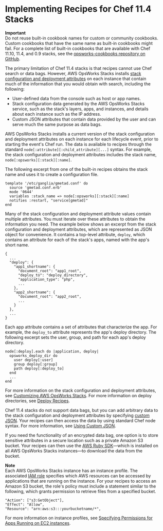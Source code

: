 # Implementing Recipes for Chef 11\.4 Stacks<a name="workingcookbook-chef11-4"></a>

**Important**  
Do not reuse built\-in cookbook names for custom or community cookbooks\. Custom cookbooks that have the same name as built\-in cookbooks might fail\. For a complete list of built\-in cookbooks that are available with Chef 11\.10, 11\.4, and 0\.9 stacks, see the [opsworks\-cookbooks repository on GitHub](https://github.com/aws/opsworks-cookbooks)\.

The primary limitation of Chef 11\.4 stacks is that recipes cannot use Chef search or data bags\. However, AWS OpsWorks Stacks installs [stack configuration and deployment attributes](workingcookbook-json.md) on each instance that contain much of the information that you would obtain with search, including the following:
+ User\-defined data from the console such as host or app names\.
+ Stack configuration data generated by the AWS OpsWorks Stacks service, such as the stack's layers, apps, and instances, and details about each instance such as the IP address\.
+ Custom JSON attributes that contain data provided by the user and can serve much the same purpose as data bags\.

AWS OpsWorks Stacks installs a current version of the stack configuration and deployment attributes on each instance for each lifecycle event, prior to starting the event's Chef run\. The data is available to recipes through the standard `node[:attribute][:child_attribute][...]` syntax\. For example, the stack configuration and deployment attributes includes the stack name, `node[:opsworks][:stack][:name]`\.

The following excerpt from one of the built\-in recipes obtains the stack name and uses it to create a configuration file\.

```
template '/etc/ganglia/gmetad.conf' do
  source 'gmetad.conf.erb'
  mode '0644'
  variables :stack_name => node[:opsworks][:stack][:name]
  notifies :restart, "service[gmetad]"
end
```

Many of the stack configuration and deployment attribute values contain multiple attributes\. You must iterate over these attributes to obtain the information you need\. The example below shows an excerpt from the stack configuration and deployment attributes, which are represented as JSON object for convenience\. It contains a top\-level attribute, `deploy`, which contains an attribute for each of the stack's apps, named with the app's short name\.

```
{
  ...
  "deploy": {
    "app1_shortname": {
      "document_root": "app1_root",
      "deploy_to": "deploy_directory",
      "application_type": "php",
      ...
    },
    "app2_shortname": {
      "document_root": "app2_root",
      ...
    }
  },
  ...
}
```

Each app attribute contains a set of attributes that characterize the app\. For example, the `deploy_to` attribute represents the app's deploy directory\. The following excerpt sets the user, group, and path for each app's deploy directory\.

```
node[:deploy].each do |application, deploy|
  opsworks_deploy_dir do
    user deploy[:user]
    group deploy[:group]
    path deploy[:deploy_to]
  end
  ...
end
```

For more information on the stack configuration and deployment attributes, see [Customizing AWS OpsWorks Stacks](customizing.md)\. For more information on deploy directories, see [Deploy Recipes](create-custom-deploy.md)\.

Chef 11\.4 stacks do not support data bags, but you can add arbitrary data to the stack configuration and deployment attributes by specifying [custom JSON](workingstacks-json.md)\. Your recipes can then access the data by using standard Chef node syntax\. For more information, see [Using Custom JSON](workingcookbook-json-override.md)\.

If you need the functionality of an encrypted data bag, one option is to store sensitive attributes in a secure location such as a private Amazon S3 bucket\. Your recipes can then use the [AWS Ruby SDK](http://aws.amazon.com/documentation/sdkforruby/)—which is installed on all AWS OpsWorks Stacks instances—to download the data from the bucket\. 

**Note**  
Each AWS OpsWorks Stacks instance has an instance profile\. The associated [IAM role](http://docs.aws.amazon.com/IAM/latest/UserGuide/WorkingWithRoles.html) specifies which AWS resources can be accessed by applications that are running on the instance\. For your recipes to access an Amazon S3 bucket, the role's policy must include a statement similar to the following, which grants permission to retrieve files from a specified bucket\.   

```
"Action": ["s3:GetObject"],
"Effect": "Allow",
"Resource": "arn:aws:s3:::yourbucketname/*",
```
For more information on instance profiles, see [Specifying Permissions for Apps Running on EC2 instances](opsworks-security-appsrole.md)\.